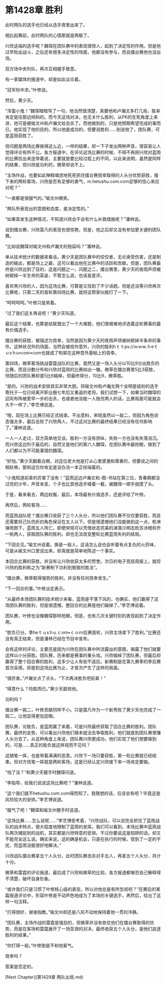 # 第1428章 胜利

此时两队的选手也已经从选手席里出来了。

相比起赛前，此时两队的心情那就是两极了。

兴欣这端的选手呢？魏琛在团队赛中的表现很惊人，起到了决定性的作用。但是他过早败出战斗，之后还有很多决定性的场面，他都没有参与，而且擂台赛他也没出场。

双方场中央列队，再次互相握手致意。

有一家媒体的报道中，却是如此议论着。

“冠军险中求。”叶修说。

然后，黄少天。

“浑蛋小鬼！”魏琛暗暗骂了一句，他当然很清楚，真要他和卢瀚文多打几局，胜率肯定是往那边倾斜的。而今天这场对决，也无关什么胜利，从PK的生死角度上来讲，他可是被喻文州和卢瀚文给击杀了。而他做到的，只是他预期希望完成的事而已。他实现了他的目的，所以他是成功的，但要说胜利……别说他了，团队赛，可是蓝雨获胜了。

但问题是两场比赛挨得这么近，一样的结果，却一下子发出两种声音，很容易让人觉得评论有所不公。各方报道中，在评论这场比赛的时候，不得不再把兴欣对蓝雨的比赛拉出来连带着说，主要就是要比较过程上的不同，以此来说明，虽然是同样的结果，但兴欣是功利的，微草却说不上。

“主场作战，也要如此殚精竭虑地死死抓住擂台赛侥幸取得的人头分优势获胜，接下来的两轮客场，兴欣是否有足够的勇气，m.hetushu.com.com足够的信心来应对呢？”

“一直都是很服气的。”喻文州微笑。

“两队所表现出的意图和态度，是决定性的。”

“如果真发生这种情况，不知道兴欣会不会有什么补救措施呢？”潘林说。

说到擂台赛，兴欣莫凡的表现也很惊艳，但是，他之后却又没有参加更关键的团队赛。

“比如说魏琛对喻文州和卢瀚文的拖延吗？”潘林说。

单从技术统计的数据来看话，黄少天是团队赛中的佼佼者，无论承受伤害，还是制造的输出，都是场上之最，这可以看出他在比赛中的活跃和贡献。但是，团队赛最终是兴欣达到了目的，这是问题之一，问题之二，擂台赛里，黄少天的夜雨声烦被树砸掉一半生命的英姿，不管怎么说，也该是差评。

喜欢黑兴欣的人，因为这场比赛，可算是又找到了不少话题。但是还没等兴欣再次比赛呢，只第二天的首轮第四场比赛，就将这帮家伙敲打了一下。

“呵呵呵呵。”叶修只是笑着。

“过了我们这关再说吧！”黄少天叫道。

最后这个结果，也算是给联盟出了一个大难题，他们很艰难地评选着这轮赛事的最有价值选手。

擂台赛的获胜，被描述为侥幸，当然是因为黄少天的夜雨声烦被树砸掉半条命的事件。这种状况外的场面，当然会被视作意外，兴欣的胜利hｔｔps://ｗｗw.ｈeｔｕsｈu•com•com也就成了构架在这种意外基础上的侥幸。

第四场，微草客场挑战雷霆战队的比赛，竟然又是一场人头分以10比9分出胜负的比赛。而且分数分布和兴欣对蓝雨的比赛如出一辙。微草在擂台赛里5比3获胜，但随后的团队赛却是5比6输掉，但最终得分，10比9，微草胜。

“是的。兴欣的战术安排其实非常大胆。将喻文州和卢瀚文两个全明星级别的选手寄托于一位已经离开职业圈七年后又重返的老将。我们试想一下，如果当时魏琛的迎风布阵被更早一步的击杀，也或者他没能一人拖住两人的话，比赛局面可能就会大不一样了。”李艺博说道。

“哦，现在场上比赛已经正式结束。不出意料，宋晓虽然以一敌二，但因为角色状态强太多，最后击败了兴欣两人，不过这对比赛的最终结果已经没有任何影响了。”潘林说道。

一人一人走过，双方简单地交谈。胜利一方没有骄纵，失败一方也没有失落消沉。而兴欣这边列于最后的，自然又是他们的第六人魏琛，在团队赛中最抢眼，做到了人们都以为不可能事情的魏琛。

“好怕。”黄少天翻着白眼，对这位老大他是打从心里感激和尊重的，但要说之间的相处嘛，那和这位你肯定是没办法一本正经端着的。

“小鬼知道前辈的厉害了没有！”蓝雨这边卢瀚文和-图-书站在第三位，青春期都没过完的少年，声音未变，个子也比其他选手矮着一截，被魏琛一顺手就摸了头。

于是，看来看去，两边权衡，最后，本场最有价值选手，还是评给了叶修。

再然后，两轮客场……

而蓝雨战队呢？擂台赛只收获了三个人头分，所以他们团队赛不仅仅要获胜，而且还需要将己队伤折的角色保证在五人以下。但是很遗憾他们没能做到这一点，枪淋弹雨倒下，蓝雨五人阵亡，即使宋晓可以凭借状态完美的涛落沙明击败苏沐橙和乔一帆两人，获取团队赛的胜利，却也无法改变整轮比赛蓝雨失利的结局。

“下回合见。”喻文州说着。换是一般人，这话怎么说也会听着有点复仇的火药味，可是从喻文州口里说出来，却真就是简单地陈述一个事实。

本回合比赛的获胜，并没有让兴欣收获太多的赞誉。次日的电子竞技周报上，就将兴欣的胜利称之为“新赛制下功利到极致的胜法”。

“擂台赛，微草取得强势的胜利，并没有任何侥幸发生。”

“下一回合的事。”叶修淡定表示。

“从最终本场团队赛的技术统计来看，蓝雨是不落下风的，也确实，他们赢得了这场团队赛的胜利，但是很遗憾，整回合的比赛是他们输掉了。”李艺博说着。

团队赛，叶修也没像魏琛那样抢眼，但是，也有几次关键时刻的表现起到了决定作用。

“胜负已分。季heｔｕsｈu.ｃom•ｃｏｍ后赛首轮，兴欣主场拿下了胜利。”比赛还没有真正结束，但是潘林已经在节目中宣布。

会有这样的评论，主要还是因为兴欣在团队赛中所流露出的意图，揭露了他们就要这样以小分获胜。团队赛，历来都是赛事的重头戏。兴欣输掉了团队赛，但最后却赢得了整个回合赛的胜利，这多少让人有些不适应。新赛制是在第九赛季的季后赛首次采用，却是到这场比赛为止，才首次产生了这样的局面。

“很厉害。”卢瀚文点了点头，“下次再决胜负吧前辈！”

“得意什么？险胜而已。”黄少天鄙视他。

功利吗？

擂台赛一挑二，叶修贡献同样不小。只是莫凡作为一个新秀败了黄少天也完成了一挑二，让他显得更加显眼。

团队赛，论胜负，是蓝雨赢了来着，可是兴欣最终获取了回合比赛的胜利。团队赛，最终的走势，可以看出兴欣他们根本就没去争取胜利，他们就是到团队赛里赚人头分去了。从这种角度上来说，团队赛兴欣更成功，他们实现了他们想要做到的，可是……真正的胜负就这样视而不见吗？

这随笔一挥，也是带着满满的恶意。兴欣下一场只要获胜，第一轮比赛就已经结束。但对方信笔一挥就是两轮客场，这是已经认定兴欣接下来一场肯定要输。

“怕了没？”和黄少天握手时魏琛问道。

“李指导，给我们说说这场比赛吧？”潘林说道。

“这个我们就不hetushu.com.com得而知了。我猜想的话，应该会有吧？毕竟这是风险较大的安排。”李艺博说道。

“服气了吧！”魏琛和喻文州握手时说道。

“这场比赛……怎么说呢……”李艺博思考着，“兴欣战队，可以说完全抓住了蓝雨战队的战术特点，很大程度地限制了蓝雨的发挥。我们可以看到，本场比赛中蓝雨战队两次捕捉到的战机，其实都是兴欣特意的安排。不过你要说这是陷阱的话，却又不能完全这么说。确实来说，这的确是机会，只是在执行的时候，受到了一定的干扰，而蓝雨没能很好地解决。”

兴欣战队擂台赛拿五个人头分，此时团队赛击杀对手五人，再拿五个人头分，共计十分。

微草和雷霆的评论报道，最后成了兴欣和微草的比较。各方报道都唯恐自己解释得不清楚，破坏自身形象。

“或许我们只是习惯了叶修核心级的表现，所以对他总是有所忽视吧？”在赛后的某篇报道评论中，形容叶修是不动声色地成为了本场的关键选手，再然后，给出了这样一句注释。

“打得很好，谢谢指教。”喻文州却还是八风不动地保持着他一贯的冷静。

“团队赛，主场作战的雷霆是强劲的，但微草并没有依仗他们在擂台赛取得的优势，而是在客场和雷霆展开了一场澎湃的对决，最终收获五个人头分，是他们追逐胜利的结果。”

“你打得一般。”叶修倒是不和他客气。

侥幸吗？

答案是否定的。



[Next Chapter](第1429章 两队出局.md)